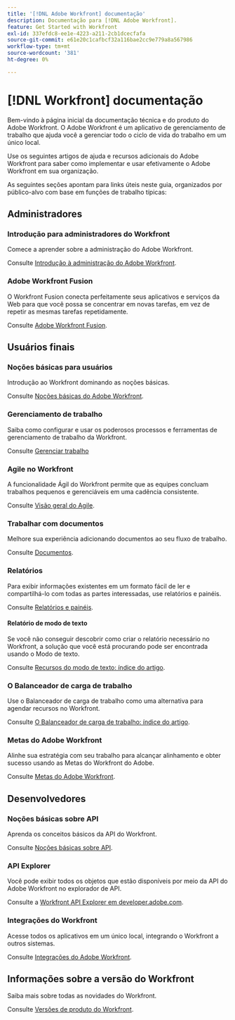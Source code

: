 ```yaml
---
title: '[!DNL Adobe Workfront] documentação'
description: Documentação para [!DNL Adobe Workfront].
feature: Get Started with Workfront
exl-id: 337efdc8-ee1e-4223-a211-2cb1dcecfafa
source-git-commit: e61e20c1cafbcf32a116bae2cc9e779a8a567986
workflow-type: tm+mt
source-wordcount: '381'
ht-degree: 0%

---
```


# [!DNL Workfront] documentação

Bem-vindo à página inicial da documentação técnica e do produto do Adobe Workfront. O Adobe Workfront é um aplicativo de gerenciamento de trabalho que ajuda você a gerenciar todo o ciclo de vida do trabalho em um único local.

Use os seguintes artigos de ajuda e recursos adicionais do Adobe Workfront para saber como implementar e usar efetivamente o Adobe Workfront em sua organização.

As seguintes seções apontam para links úteis neste guia, organizados por público-alvo com base em funções de trabalho típicas:

## Administradores

### Introdução para administradores do Workfront

Comece a aprender sobre a administração do Adobe Workfront.

Consulte [Introdução à administração do Adobe Workfront](/help/quicksilver/administration-and-setup/get-started-wf-administration/get-started-with-wf-administration.md).

### Adobe Workfront Fusion

O Workfront Fusion conecta perfeitamente seus aplicativos e serviços da Web para que você possa se concentrar em novas tarefas, em vez de repetir as mesmas tarefas repetidamente.

Consulte [Adobe Workfront Fusion](/help/quicksilver/workfront-fusion/workfront-fusion-2.md).

## Usuários finais

### Noções básicas para usuários

Introdução ao Workfront dominando as noções básicas.

Consulte [Noções básicas do Adobe Workfront](/help/quicksilver/workfront-basics/workfront-basics.md).

### Gerenciamento de trabalho

Saiba como configurar e usar os poderosos processos e ferramentas de gerenciamento de trabalho da Workfront.

Consulte [Gerenciar trabalho](/help/quicksilver/manage-work/manage-work.md)


### Agile no Workfront

A funcionalidade Ágil do Workfront permite que as equipes concluam trabalhos pequenos e gerenciáveis em uma cadência consistente.

Consulte [Visão geral do Agile](/help/quicksilver/agile/agile-overview.md).

### Trabalhar com documentos

Melhore sua experiência adicionando documentos ao seu fluxo de trabalho.

Consulte [Documentos](/help/quicksilver/documents/documents-overview.md).

### Relatórios

Para exibir informações existentes em um formato fácil de ler e compartilhá-lo com todas as partes interessadas, use relatórios e painéis.

Consulte [Relatórios e painéis](/help/quicksilver/reports-and-dashboards/reports-and-dashboards-overview.md).

#### Relatório de modo de texto

Se você não conseguir descobrir como criar o relatório necessário no Workfront, a solução que você está procurando pode ser encontrada usando o Modo de texto.

Consulte [Recursos do modo de texto: índice do artigo](/help/quicksilver/reports-and-dashboards/reports/text-mode/text-mode-resources.md).

### O Balanceador de carga de trabalho

Use o Balanceador de carga de trabalho como uma alternativa para agendar recursos no Workfront.

Consulte [O Balanceador de carga de trabalho: índice do artigo](/help/quicksilver/resource-mgmt/workload-balancer/workload-balancer.md).

### Metas do Adobe Workfront

Alinhe sua estratégia com seu trabalho para alcançar alinhamento e obter sucesso usando as Metas do Workfront do Adobe.

Consulte [Metas do Adobe Workfront](/help/quicksilver/workfront-goals/workfront-goals.md).

## Desenvolvedores

### Noções básicas sobre API

Aprenda os conceitos básicos da API do Workfront.

Consulte [Noções básicas sobre API](/help/quicksilver/wf-api/general/api-basics.md).

### API Explorer

Você pode exibir todos os objetos que estão disponíveis por meio da API do Adobe Workfront no explorador de API.

Consulte a [Workfront API Explorer em developer.adobe.com](https://developer.adobe.com/workfront/api-explorer/).

### Integrações do Workfront

Acesse todos os aplicativos em um único local, integrando o Workfront a outros sistemas.

Consulte [Integrações do Adobe Workfront](/help/quicksilver/workfront-integrations-and-apps/workfront-integrations.md).

## Informações sobre a versão do Workfront

Saiba mais sobre todas as novidades do Workfront.

Consulte [Versões de produto do Workfront](/help/quicksilver/product-announcements/product-releases/product-releases.md).
